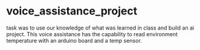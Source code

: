 # voice_assistance_project

task was to use our knowledge of what was learned in class and build an ai project. This voice assistance has the capability to read environment temperature with an arduino board and a temp sensor.
